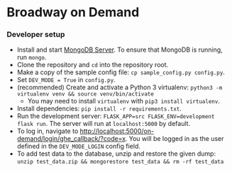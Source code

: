 # Broadway on Demand

### Developer setup

- Install and start [MongoDB Server](https://www.mongodb.com/download-center/community). To ensure that MongoDB is running, run `mongo`.
- Clone the repository and `cd` into the repository root.
- Make a copy of the sample config file: `cp sample_config.py config.py`.
- Set `DEV_MODE = True` in `config.py`.
- (recommended) Create and activate a Python 3 virtualenv: `python3 -m virtualenv venv && source venv/bin/activate`
  - You may need to install `virtualenv` with `pip3 install virtualenv`.
- Install dependencies: `pip install -r requirements.txt`.
- Run the development server: `FLASK_APP=src FLASK_ENV=development flask run`. The server will run at `localhost:5000` by default.
- To log in, navigate to <http://localhost:5000/on-demand/login/ghe_callback/?code=x>. You will be logged in as the user defined in the `DEV_MODE_LOGIN` config field.
- To add test data to the database, unzip and restore the given dump: `unzip test_data.zip && mongorestore test_data && rm -rf test_data`
